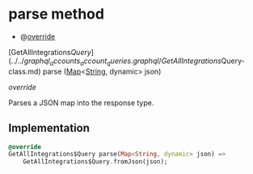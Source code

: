 


# parse method







- @[override](https://api.flutter.dev/flutter/dart-core/override-constant.html)

[GetAllIntegrations$Query](../../graphql_accounts_account_queries.graphql/GetAllIntegrations$Query-class.md) parse
([Map](https://api.flutter.dev/flutter/dart-core/Map-class.html)&lt;[String](https://api.flutter.dev/flutter/dart-core/String-class.html), dynamic> json)

_override_



<p>Parses a JSON map into the response type.</p>



## Implementation

```dart
@override
GetAllIntegrations$Query parse(Map<String, dynamic> json) =>
    GetAllIntegrations$Query.fromJson(json);
```








